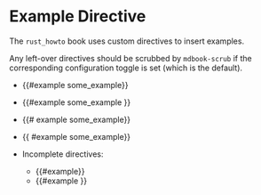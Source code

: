 # Example Directive

The `rust_howto` book uses custom directives to insert examples.

Any left-over directives should be scrubbed by `mdbook-scrub`
if the corresponding configuration toggle is set (which is the default).

- {{#example some_example}}
- {{#example some_example }}
- {{# example some_example}}
- {{ #example some_example}}

- Incomplete directives:
  - {{#example}}
  - {{#example }}
